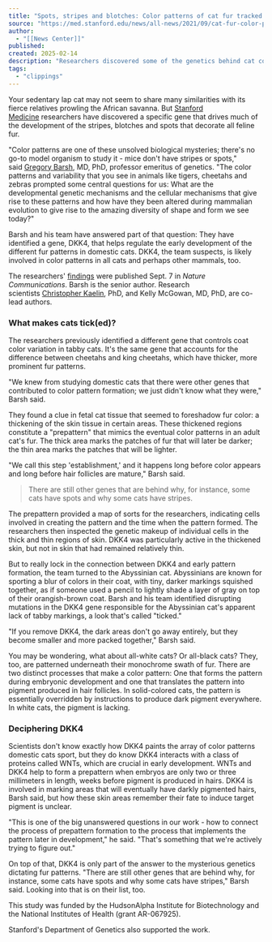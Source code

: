```yaml
---
title: "Spots, stripes and blotches: Color patterns of cat fur tracked to a key gene"
source: "https://med.stanford.edu/news/all-news/2021/09/cat-fur-color-patterns.html"
author:
  - "[[News Center]]"
published:
created: 2025-02-14
description: "Researchers discovered some of the genetics behind cat coloring, from Abyssinians and tabbies to leopards and tigers."
tags:
  - "clippings"
---
```

Your sedentary lap cat may not seem to share many similarities with its fierce relatives prowling the African savanna. But [Stanford Medicine](https://med.stanford.edu/) researchers have discovered a specific gene that drives much of the development of the stripes, blotches and spots that decorate all feline fur. 

"Color patterns are one of these unsolved biological mysteries; there's no go-to model organism to study it - mice don't have stripes or spots," said [Gregory Barsh](https://profiles.stanford.edu/gregory-barsh), MD, PhD, professor emeritus of genetics. "The color patterns and variability that you see in animals like tigers, cheetahs and zebras prompted some central questions for us: What are the developmental genetic mechanisms and the cellular mechanisms that give rise to these patterns and how have they been altered during mammalian evolution to give rise to the amazing diversity of shape and form we see today?"

Barsh and his team have answered part of that question: They have identified a gene, DKK4, that helps regulate the early development of the different fur patterns in domestic cats. DKK4, the team suspects, is likely involved in color patterns in all cats and perhaps other mammals, too. 

The researchers' [findings](https://www.nature.com/articles/s41467-021-25348-2) were published Sept. 7 in *Nature Communications*. Barsh is the senior author. Research scientists [Christopher Kaelin](https://profiles.stanford.edu/christopher-kaelin), PhD, and Kelly McGowan, MD, PhD, are co-lead authors.

### What makes cats tick(ed)?

The researchers previously identified a different gene that controls coat color variation in tabby cats. It's the same gene that accounts for the difference between cheetahs and king cheetahs, which have thicker, more prominent fur patterns. 

"We knew from studying domestic cats that there were other genes that contributed to color pattern formation; we just didn't know what they were," Barsh said. 

They found a clue in fetal cat tissue that seemed to foreshadow fur color: a thickening of the skin tissue in certain areas. These thickened regions constitute a "prepattern" that mimics the eventual color patterns in an adult cat's fur. The thick area marks the patches of fur that will later be darker; the thin area marks the patches that will be lighter.

"We call this step 'establishment,' and it happens long before color appears and long before hair follicles are mature," Barsh said. 

> There are still other genes that are behind why, for instance, some cats have spots and why some cats have stripes.

The prepattern provided a map of sorts for the researchers, indicating cells involved in creating the pattern and the time when the pattern formed. The researchers then inspected the genetic makeup of individual cells in the thick and thin regions of skin. DKK4 was particularly active in the thickened skin, but not in skin that had remained relatively thin.

But to really lock in the connection between DKK4 and early pattern formation, the team turned to the Abyssinian cat. Abyssinians are known for sporting a blur of colors in their coat, with tiny, darker markings squished together, as if someone used a pencil to lightly shade a layer of gray on top of their orangish-brown coat. Barsh and his team identified disrupting mutations in the DKK4 gene responsible for the Abyssinian cat's apparent lack of tabby markings, a look that's called "ticked."

"If you remove DKK4, the dark areas don't go away entirely, but they become smaller and more packed together," Barsh said.

You may be wondering, what about all-white cats? Or all-black cats? They, too, are patterned underneath their monochrome swath of fur. There are two distinct processes that make a color pattern: One that forms the pattern during embryonic development and one that translates the pattern into pigment produced in hair follicles. In solid-colored cats, the pattern is essentially overridden by instructions to produce dark pigment everywhere. In white cats, the pigment is lacking. 

### Deciphering DKK4

Scientists don't know exactly how DKK4 paints the array of color patterns domestic cats sport, but they do know DKK4 interacts with a class of proteins called WNTs, which are crucial in early development. WNTs and DKK4 help to form a prepattern when embryos are only two or three millimeters in length, weeks before pigment is produced in hairs. DKK4 is involved in marking areas that will eventually have darkly pigmented hairs, Barsh said, but how these skin areas remember their fate to induce target pigment is unclear.

"This is one of the big unanswered questions in our work - how to connect the process of prepattern formation to the process that implements the pattern later in development," he said. "That's something that we're actively trying to figure out."

On top of that, DKK4 is only part of the answer to the mysterious genetics dictating fur patterns. "There are still other genes that are behind why, for instance, some cats have spots and why some cats have stripes," Barsh said. Looking into that is on their list, too. 

This study was funded by the HudsonAlpha Institute for Biotechnology and the National Institutes of Health (grant AR-067925).

Stanford's Department of Genetics also supported the work.